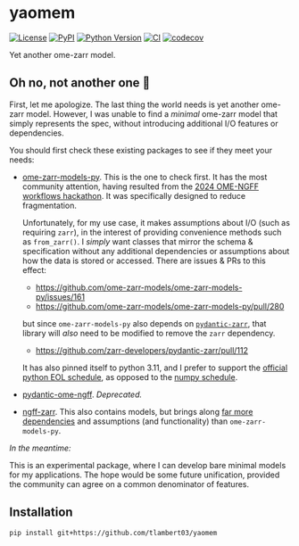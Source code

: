 # yaomem

[![License](https://img.shields.io/pypi/l/yaomem.svg?color=green)](https://github.com/tlambert03/yaomem/raw/main/LICENSE)
[![PyPI](https://img.shields.io/pypi/v/yaomem.svg?color=green)](https://pypi.org/project/yaomem)
[![Python
Version](https://img.shields.io/pypi/pyversions/yaomem.svg?color=green)](https://python.org)
[![CI](https://github.com/tlambert03/yaomem/actions/workflows/ci.yml/badge.svg)](https://github.com/tlambert03/yaomem/actions/workflows/ci.yml)
[![codecov](https://codecov.io/gh/tlambert03/yaomem/branch/main/graph/badge.svg)](https://codecov.io/gh/tlambert03/yaomem)

Yet another ome-zarr model.

## Oh no, not another one 🤦

First, let me apologize. The last thing the world needs is yet another ome-zarr
model. However, I was unable to find a *minimal* ome-zarr model that simply
represents the spec, without introducing additional I/O features or
dependencies.

You should first check these existing packages to see if they meet your needs:

- [ome-zarr-models-py](https://github.com/ome-zarr-models/ome-zarr-models-py).
  This is the one to check first. It has the most community attention, having
  resulted from the [2024 OME-NGFF workflows
  hackathon](https://osf.io/preprints/biohackrxiv/5uhwz_v2). It was specifically
  designed to reduce fragmentation.
  
   Unfortunately, for my use case, it makes assumptions about I/O (such as
  requiring `zarr`), in the interest of providing convenience methods such as
  `from_zarr()`.  I *simply* want classes that mirror the schema & specification
  without any additional dependencies or assumptions about how the data is
  stored or accessed.  There are issues & PRs to this effect:

  - <https://github.com/ome-zarr-models/ome-zarr-models-py/issues/161>
  - <https://github.com/ome-zarr-models/ome-zarr-models-py/pull/280>

  but since `ome-zarr-models-py` also depends on
  [`pydantic-zarr`](https://github.com/zarr-developers/pydantic-zarr), that
  library will *also* need to be modified to remove the `zarr` dependency.

  - <https://github.com/zarr-developers/pydantic-zarr/pull/112>

  It has also pinned itself to python 3.11, and I prefer to support the
  [official python EOL schedule](https://devguide.python.org/versions/), as
  opposed to the [numpy schedule](https://numpy.org/neps/nep-0029-deprecation_policy.html).
  
- [pydantic-ome-ngff](https://github.com/janeliascicomp/pydantic-ome-ngff).
  *Deprecated.*
- [ngff-zarr](https://github.com/fideus-labs/ngff-zarr).  This also contains
  models, but brings along [far more
  dependencies](https://github.com/fideus-labs/ngff-zarr/blob/baafd774993d4a1dcfe312cfcd626c06496bb69d/py/pyproject.toml#L31-L43)
  and assumptions (and functionality) than `ome-zarr-models-py`.

*In the meantime:*

This is an experimental package, where I can develop bare minimal models for my
applications.  The hope would be some future unification, provided the community
can agree on a common denominator of features.

## Installation

```bash
pip install git+https://github.com/tlambert03/yaomem
```
